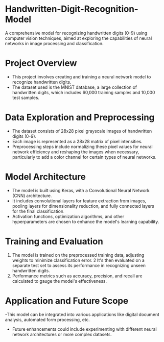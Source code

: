 # Handwritten-Digit-Recognition-Model
A comprehensive model for recognizing handwritten digits (0-9) using computer vision techniques, aimed at exploring the capabilities of neural networks in image processing and classification.

# Project Overview
- This project involves creating and training a neural network model to recognize handwritten digits.
- The dataset used is the MNIST database, a large collection of handwritten digits, which includes 60,000 training samples and 10,000 test samples.

# Data Exploration and Preprocessing
- The dataset consists of 28x28 pixel grayscale images of handwritten digits (0-9).
- Each image is represented as a 28x28 matrix of pixel intensities.
- Preprocessing steps include normalizing these pixel values for neural network efficiency and reshaping the images when necessary, particularly to add a color channel for certain types of neural networks.

# Model Architecture
- The model is built using Keras, with a Convolutional Neural Network (CNN) architecture.
- It includes convolutional layers for feature extraction from images, pooling layers for dimensionality reduction, and fully connected layers for the final classification.
- Activation functions, optimization algorithms, and other hyperparameters are chosen to enhance the model's learning capability.

# Training and Evaluation
1. The model is trained on the preprocessed training data, adjusting weights to minimize classification error.
2  It's then evaluated on a separate test set to assess its performance in recognizing unseen handwritten digits.
3. Performance metrics such as accuracy, precision, and recall are calculated to gauge the model's effectiveness.

# Application and Future Scope

-This model can be integrated into various applications like digital document analysis, automated form processing, etc.
- Future enhancements could include experimenting with different neural network architectures or more complex datasets.
